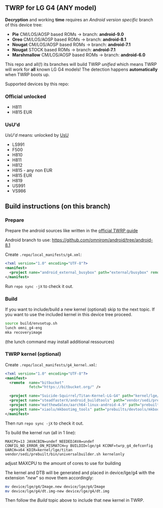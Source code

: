 ## TWRP for LG G4 (ANY model)

**Decryption** and working **time** requires an *Android version specific* branch of this device tree:

* **Pie** CM/LOS/AOSP based ROMs -> branch: **android-9.0**
* **Oreo** CM/LOS/AOSP based ROMs -> branch: **android-8.1**
* **Nougat** CM/LOS/AOSP based ROMs -> branch: **android-7.1**
* **Nougat** STOCK based ROMs -> branch: **android-7.1**
* **Marshmallow** CM/LOS/AOSP based ROMs -> branch: **android-6.0**

This repo and all(!) its branches will build TWRP *unified* which means TWRP will work for **all** known LG G4 models!
The detection happens **automatically** when TWRP boots up.

Supported devices by this repo:

### Official unlocked
* H811
* H815 EUR

### UsU'd
_UsU'd_ means: unlocked by [UsU](https://bit.do/unlockg4)

* LS991
* F500
* H810
* H811
* H812
* H815 - any non EUR
* H815 EUR
* H819
* US991
* VS986

## Build instructions (on this branch)

### Prepare

Prepare the android sources like written in the [official TWRP guide](http://forum.xda-developers.com/showthread.php?t=1943625)

Android branch to use: https://github.com/omnirom/android/tree/android-8.1

Create `.repo/local_manifests/g4.xml`:

```xml
<?xml version="1.0" encoding="UTF-8"?>
<manifest>
  <project name="android_external_busybox" path="external/busybox" remote="omnirom" revision="android-8.1" />
</manifest>
```

Run `repo sync -jX` to check it out.

### Build

If you want to include/build a new kernel (optional) skip to the next topic. 
If you want to use the included kernel in this device tree proceed.

```sh
source build/envsetup.sh
lunch omni_g4-eng
mka recoveryimage
```
(the lunch command may install additional ressources)

### TWRP kernel (optional)

Create `.repo/local_manifests/g4_kernel.xml`:

```xml
<?xml version="1.0" encoding="UTF-8"?>
<manifest>
  <remote  name="bitbucket"
           fetch="https://bitbucket.org/" />

  <project name="Suicide-Squirrel/Titan-Kernel-LG-G4" path="kernel/lge/titan" remote="github" revision="refs/heads/oreo-mr1-release_synced" />         
  <project name="steadfasterX/android_buildtools" path="vendor/sedi/prebuilt/bin" remote="github" revision="master" />
  <project name="matthewdalex/aarch64-linux-android-4.9" path="prebuilts/gcc/linux-x86/aarch64-linux-android-4.9-kernel" remote="bitbucket" revision="master" />
  <project name="xiaolu/mkbootimg_tools" path="prebuilts/devtools/mkbootimg_tools" remote="github" revision="master" />
</manifest>
```
Then run `repo sync -jX` to check it out.

To build the kernel run (all in 1 line):

`MAXCPU=13 JAVACBIN=undef NEEDEDJAVA=undef CONFIG_NO_ERROR_ON_MISMATCH=y BUILDID=lge/g4 KCONF=twrp_g4_defconfig UARCH=x64 KDIR=kernel/lge/titan vendor/sedi/prebuilt/bin/universalbuilder.sh kernelonly`

adjust MAXCPU to the amount of cores to use for building

The kernel and DTB will be generated and placed in device/lge/g4 with the extension "*new*" so move them accordingly:
```sh
mv device/lge/g4/Image.new device/lge/g4/Image
mv device/lge/g4/dt.img-new device/lge/g4/dt.img
```
Then follow the *Build* topic above to include that new kernel in TWRP.
